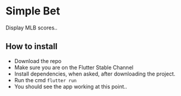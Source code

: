 # Simple Bet

Display MLB scores..

## How to install

- Download the repo
- Make sure you are on the Flutter Stable Channel
- Install dependencies, when asked, after downloading the project.
- Run the cmd `flutter run`
- You should see the app working at this point..